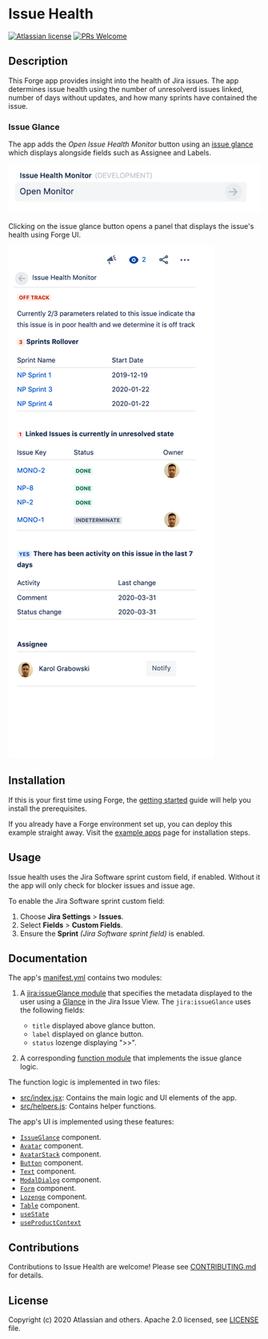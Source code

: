 # Issue Health

[![Atlassian license](https://img.shields.io/badge/license-Apache%202.0-blue.svg?style=flat-square)](LICENSE) [![PRs Welcome](https://img.shields.io/badge/PRs-welcome-brightgreen.svg?style=flat-square)](CONTRIBUTING.md)

## Description

This Forge app provides insight into the health of Jira issues. The app determines issue health using
the number of unresolverd issues linked, number of days without updates, and how many sprints have contained the issue.

### Issue Glance

The app adds the *Open Issue Health Monitor* button using an 
[issue glance](https://developer.atlassian.com/platform/forge/manifest-reference/#jira-issue-glance)
which displays alongside fields such as Assignee and Labels.

![Issue glance showing a button with text "open issue health monitor"](docs/images/forge-glance.png)

Clicking on the issue glance button opens a panel that displays the issue's health using Forge UI.

![Glance panel showing a Jira issue with health errors from the Forge app](docs/images/forge-glance-panel.png)

## Installation

If this is your first time using Forge, the
[getting started](https://developer.atlassian.com/platform/forge/set-up-forge/)
guide will help you install the prerequisites.

If you already have a Forge environment set up, you can deploy this example straight
away. Visit the [example apps](https://developer.atlassian.com/platform/forge/example-apps/)
page for installation steps.

## Usage

Issue health uses the Jira Software sprint custom field, if enabled. Without it
the app will only check for blocker issues and issue age.

To enable the Jira Software sprint custom field:

1. Choose **Jira Settings** > **Issues**.
1. Select **Fields** > **Custom Fields**.
1. Ensure the **Sprint** *(Jira Software sprint field)* is enabled.

## Documentation

The app's [manifest.yml](./manifest.yml) contains two modules:

1. A [jira:issueGlance module](https://developer.atlassian.com/platform/forge/manifest-reference/#jira-issue-glance)
that specifies the metadata displayed to the user using a [Glance](https://developer.atlassian.com/cloud/jira/platform/modules/issue-glance/) in the Jira Issue View. The `jira:issueGlance` uses the following fields:
  
    * `title` displayed above glance button.
    * `label` displayed on glance button.
    * `status` lozenge displaying ">>".

1. A corresponding [function module](https://developer.atlassian.com/platform/forge/manifest-reference/#function)
that implements the issue glance logic.

The function logic is implemented in two files:

* [src/index.jsx](./src/index.jsx): Contains the main logic and UI elements of the app.
* [src/helpers.js](./src/helpers.js): Contains helper functions.

The app's UI is implemented using these features:

- [`IssueGlance`](https://developer.atlassian.com/platform/forge/ui-components/issue-glance) component.
- [`Avatar`](https://developer.atlassian.com/platform/forge/ui-components/avatar) component.
- [`AvatarStack`](https://developer.atlassian.com/platform/forge/ui-components/avatar-stack) component.
- [`Button`](https://developer.atlassian.com/platform/forge/ui-components/button) component.
- [`Text`](https://developer.atlassian.com/platform/forge/ui-components/text) component.
- [`ModalDialog`](https://developer.atlassian.com/platform/forge/ui-components/modal-dialog) component.
- [`Form`](https://developer.atlassian.com/platform/forge/ui-components/form) component.
- [`Lozenge`](https://developer.atlassian.com/platform/forge/ui-components/lozenge) component.
- [`Table`](https://developer.atlassian.com/platform/forge/ui-components/table) component.
- [`useState`](https://developer.atlassian.com/platform/forge/ui-hooks-reference/#usestate)
- [`useProductContext`](https://developer.atlassian.com/platform/forge/ui-hooks-reference/#useproductcontext)

## Contributions

Contributions to Issue Health are welcome! Please see [CONTRIBUTING.md](CONTRIBUTING.md) for details.

## License

Copyright (c) 2020 Atlassian and others.
Apache 2.0 licensed, see [LICENSE](LICENSE) file.
